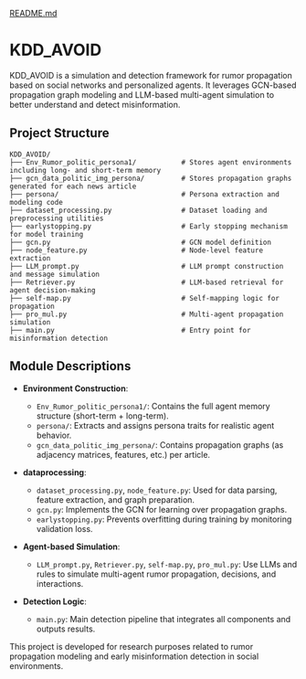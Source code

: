 [README.md](https://github.com/user-attachments/files/21563657/README.md)
# KDD_AVOID

KDD_AVOID is a simulation and detection framework for rumor propagation based on social networks and personalized agents. It leverages GCN-based propagation graph modeling and LLM-based multi-agent simulation to better understand and detect misinformation.

## Project Structure

```
KDD_AVOID/
├── Env_Rumor_politic_persona1/           # Stores agent environments including long- and short-term memory
├── gcn_data_politic_img_persona/         # Stores propagation graphs generated for each news article
├── persona/                              # Persona extraction and modeling code
├── dataset_processing.py                 # Dataset loading and preprocessing utilities
├── earlystopping.py                      # Early stopping mechanism for model training
├── gcn.py                                # GCN model definition
├── node_feature.py                       # Node-level feature extraction
├── LLM_prompt.py                         # LLM prompt construction and message simulation
├── Retriever.py                          # LLM-based retrieval for agent decision-making
├── self-map.py                           # Self-mapping logic for propagation
├── pro_mul.py                            # Multi-agent propagation simulation
├── main.py                               # Entry point for misinformation detection
```

## Module Descriptions

- **Environment Construction**:
  - `Env_Rumor_politic_persona1/`: Contains the full agent memory structure (short-term + long-term).
  - `persona/`: Extracts and assigns persona traits for realistic agent behavior.
  - `gcn_data_politic_img_persona/`: Contains propagation graphs (as adjacency matrices, features, etc.) per article.

- **dataprocessing**:
  - `dataset_processing.py`, `node_feature.py`: Used for data parsing, feature extraction, and graph preparation.
  - `gcn.py`: Implements the GCN for learning over propagation graphs.
  - `earlystopping.py`: Prevents overfitting during training by monitoring validation loss.

- **Agent-based Simulation**:
  - `LLM_prompt.py`, `Retriever.py`, `self-map.py`, `pro_mul.py`: Use LLMs and rules to simulate multi-agent rumor propagation, decisions, and interactions.

- **Detection Logic**:
  - `main.py`: Main detection pipeline that integrates all components and outputs results.




This project is developed for research purposes related to rumor propagation modeling and early misinformation detection in social environments.
